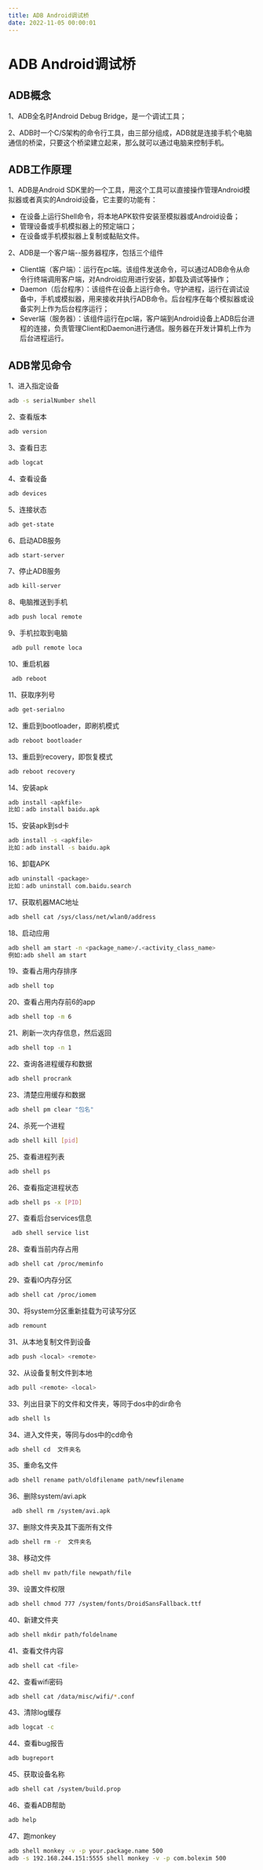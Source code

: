 ```yaml
---
title: ADB Android调试桥
date: 2022-11-05 00:00:01
---
```


# ADB Android调试桥

## ADB概念

1、ADB全名时Android Debug Bridge，是一个调试工具；

2、ADB时一个C/S架构的命令行工具，由三部分组成，ADB就是连接手机个电脑通信的桥梁，只要这个桥梁建立起来，那么就可以通过电脑来控制手机。

## ADB工作原理

1、ADB是Android SDK里的一个工具，用这个工具可以直接操作管理Android模拟器或者真实的Android设备，它主要的功能有：

- 在设备上运行Shell命令，将本地APK软件安装至模拟器或Android设备；
- 管理设备或手机模拟器上的预定端口；
- 在设备或手机模拟器上复制或黏贴文件。

2、ADB是一个客户端--服务器程序，包括三个组件

- Client端（客户端）：运行在pc端。该组件发送命令，可以通过ADB命令从命令行终端调用客户端，对Android应用进行安装，卸载及调试等操作；
- Daemon（后台程序）：该组件在设备上运行命令。守护进程，运行在调试设备中，手机或模拟器，用来接收并执行ADB命令。后台程序在每个模拟器或设备实列上作为后台程序运行；
- Sever端（服务器）：该组件运行在pc端，客户端到Android设备上ADB后台进程的连接，负责管理Client和Daemon进行通信。服务器在开发计算机上作为后台进程运行。

## ADB常见命令

1、进入指定设备

```bash
adb -s serialNumber shell
```

2、查看版本

```bash
adb version
```

3、查看日志

```bash
adb logcat
```

4、查看设备

```bash
adb devices
```

5、连接状态

```bash
adb get-state
```

6、启动ADB服务

```bash
adb start-server
```

7、停止ADB服务

```bash
adb kill-server
```

8、电脑推送到手机

```bash
adb push local remote
```

9、手机拉取到电脑

```bash
 adb pull remote loca
```

10、重启机器

```bash
 adb reboot
```

11、获取序列号

```bash
adb get-serialno
```

12、重启到bootloader，即刷机模式

```bash
adb reboot bootloader
```

13、重启到recovery，即恢复模式

```bash
adb reboot recovery
```

14、安装apk

```bash
adb install <apkfile> 
比如：adb install baidu.apk
```

15、安装apk到sd卡

```bash
adb install -s <apkfile> 
比如：adb install -s baidu.apk
```

16、卸载APK

```bash
adb uninstall <package> 
比如：adb uninstall com.baidu.search
```

17、获取机器MAC地址

```bash
adb shell cat /sys/class/net/wlan0/address
```

18、启动应用

```bash
adb shell am start -n <package_name>/.<activity_class_name> 
例如:adb shell am start
```

19、查看占用内存排序

```bash
adb shell top
```

20、查看占用内存前6的app

```bash
adb shell top -m 6
```

21、刷新一次内存信息，然后返回

```bash
adb shell top -n 1
```

22、查询各进程缓存和数据

```bash
adb shell procrank
```

23、清楚应用缓存和数据

```bash
adb shell pm clear "包名"
```

24、杀死一个进程

```bash
adb shell kill [pid]
```

25、查看进程列表

```bash
adb shell ps
```

26、查看指定进程状态

```bash
adb shell ps -x [PID]
```

27、查看后台services信息

```bash
 adb shell service list
```

28、查看当前内存占用

```bash
adb shell cat /proc/meminfo
```

29、查看IO内存分区

```bash
adb shell cat /proc/iomem
```

30、将system分区重新挂载为可读写分区

```bash
adb remount
```

31、从本地复制文件到设备

```bash
adb push <local> <remote>
```

32、从设备复制文件到本地

```bash
adb pull <remote> <local>
```

33、列出目录下的文件和文件夹，等同于dos中的dir命令

```bash
adb shell ls
```

34、进入文件夹，等同与dos中的cd命令

```bash
adb shell cd  文件夹名
```

35、重命名文件

```bash
adb shell rename path/oldfilename path/newfilename
```

36、删除system/avi.apk

```bash
 adb shell rm /system/avi.apk
```

37、删除文件夹及其下面所有文件

```bash
adb shell rm -r  文件夹名
```

38、移动文件

```bash
adb shell mv path/file newpath/file
```

39、设置文件权限

```bash
adb shell chmod 777 /system/fonts/DroidSansFallback.ttf
```

40、新建文件夹

```bash
adb shell mkdir path/foldelname
```

41、查看文件内容

```bash
adb shell cat <file>
```

42、查看wifi密码

```bash
adb shell cat /data/misc/wifi/*.conf
```

43、清除log缓存

```bash
adb logcat -c
```

44、查看bug报告

```bash
adb bugreport
```

45、获取设备名称

```bash
adb shell cat /system/build.prop
```

46、查看ADB帮助

```bash
adb help
```

47、跑monkey

```bash
adb shell monkey -v -p your.package.name 500
adb -s 192.168.244.151:5555 shell monkey -v -p com.bolexim 500
```

